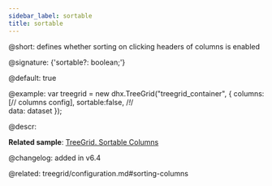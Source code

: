 ```yaml
---
sidebar_label: sortable
title: sortable
---          
```


@short: defines whether sorting on clicking headers of columns is enabled

@signature: {'sortable?: boolean;'}

@default: true

@example:
var treegrid = new dhx.TreeGrid("treegrid_container", {
    columns: [// columns config],
    sortable:false, /*!*/  
    data: dataset
});



@descr: 

**Related sample**: [TreeGrid. Sortable Columns](https://snippet.dhtmlx.com/r4xfph82)

@changelog: added in v6.4

@related: treegrid/configuration.md#sorting-columns

